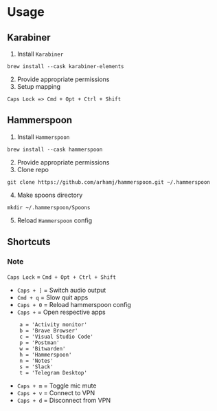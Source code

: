 # Usage

## Karabiner

1. Install `Karabiner`
```
brew install --cask karabiner-elements
```
2. Provide appropriate permissions
3. Setup mapping
```
Caps Lock => Cmd + Opt + Ctrl + Shift
```

## Hammerspoon

1. Install `Hammerspoon`
```
brew install --cask hammerspoon
```
2. Provide appropriate permissions
3. Clone repo
```
git clone https://github.com/arhamj/hammerspoon.git ~/.hammerspoon
```
4. Make spoons directory
```
mkdir ~/.hammerspoon/Spoons
```
5. Reload `Hammerspoon` config

## Shortcuts

### Note

`Caps Lock` = `Cmd + Opt + Ctrl + Shift`

- `Caps + ]` = Switch audio output
- `Cmd + q` = Slow quit apps
- `Caps + 0` = Reload hammerspoon config
- `Caps +` = Open respective apps
```
    a = 'Activity monitor'
    b = 'Brave Browser'
    c = 'Visual Studio Code'
    p = 'Postman'
    w = 'Bitwarden'
    h = 'Hammerspoon'
    n = 'Notes'
    s = 'Slack'
    t = 'Telegram Desktop'
```
- `Caps + m` = Toggle mic mute
- `Caps + v` = Connect to VPN
- `Caps + d` = Disconnect from VPN
